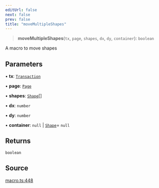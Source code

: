 ```yaml
---
editUrl: false
next: false
prev: false
title: "moveMultipleShapes"
---
```


> **moveMultipleShapes**(`tx`, `page`, `shapes`, `dx`, `dy`, `container`): `boolean`

A macro to move shapes

## Parameters

• **tx**: [`Transaction`](/api-core/classes/transaction/)

• **page**: [`Page`](/api-core/classes/page/)

• **shapes**: [`Shape`](/api-core/classes/shape/)[]

• **dx**: `number`

• **dy**: `number`

• **container**: `null` \| [`Shape`](/api-core/classes/shape/)= `null`

## Returns

`boolean`

## Source

[macro.ts:448](https://github.com/dgmjs/dgmjs/blob/6298c851d69b83f472385d1ebb3c937ddb56985d/packages/core/src/macro.ts#L448)
